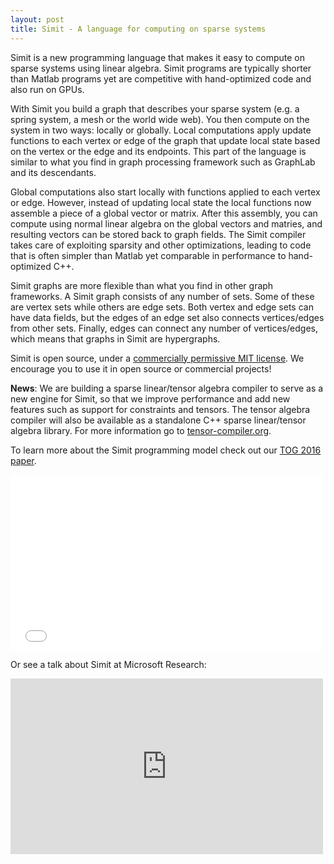 ```yaml
---
layout: post
title: Simit - A language for computing on sparse systems
---
```


<meta name="Description" content="Simit is a programming language for computing
on sparse systems using linear algebra. Programs are short, readable,
performant and portable (CPU and GPU).">

Simit is a new programming language that makes it easy to compute on sparse
systems using linear algebra.  Simit programs are typically shorter than Matlab
programs yet are competitive with hand-optimized code and also run on GPUs.

With Simit you build a graph that describes your sparse system (e.g. a spring
system, a mesh or the world wide web). You then compute on the system in two
ways: locally or globally. Local computations apply update functions to each
vertex or edge of the graph that update local state based on the vertex or the
edge and its endpoints. This part of the language is similar to what you find
in graph processing framework such as GraphLab and its descendants.

Global computations also start locally with functions applied to each vertex or
edge. However, instead of updating local state the local functions now assemble
a piece of a global vector or matrix. After this assembly, you can compute
using normal linear algebra on the global vectors and matries, and resulting
vectors can be stored back to graph fields. The Simit compiler takes care of
exploiting sparsity and other optimizations, leading to code that is often
simpler than Matlab yet comparable in performance to hand-optimized C++.

Simit graphs are more flexible than what you find in other graph frameworks. A
Simit graph consists of any number of sets. Some of these are vertex sets while
others are edge sets. Both vertex and edge sets can have data fields, but the
edges of an edge set also connects vertices/edges from other sets. Finally,
edges can connect any number of vertices/edges, which means that graphs in
Simit are hypergraphs.

Simit is open source, under a [commercially permissive MIT
license](https://github.com/simit-lang/simit/blob/master/LICENSE). We encourage
you to use it in open source or commercial projects!

**News**: We are building a sparse linear/tensor algebra compiler to serve as a new engine for Simit, so that we improve performance and add new features such as support for constraints and tensors.
The tensor algebra compiler will also be available as a standalone C++ sparse linear/tensor algebra library.
For more information go to [tensor-compiler.org](tensor-compiler.org).

To learn more about the Simit programming model check out our [TOG 2016
paper](tog16).
<iframe width="500" height="281" src="{{site.data.papers.tog16.movie}}" frameborder="0" allowfullscreen></iframe>

Or see a talk about Simit at Microsoft Research:
<iframe width="500" height="281" src="https://www.youtube.com/embed/raPkxhHy5ro" frameborder="0" allowfullscreen></iframe>
